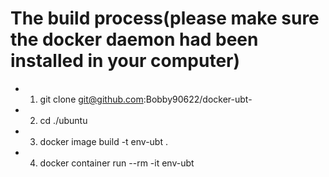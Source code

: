 # The build process(please make sure the docker daemon had been installed in your computer)

- 1. git clone git@github.com:Bobby90622/docker-ubt-
- 2. cd ./ubuntu
- 3. docker image build -t env-ubt .
- 4. docker container run --rm -it env-ubt
